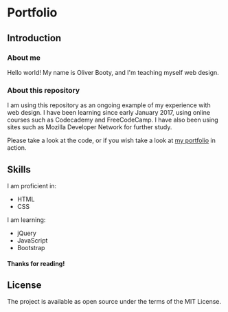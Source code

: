 # Portfolio

## Introduction

### About me
Hello world! My name is Oliver Booty, and I'm teaching myself web design.

### About this repository
I am using this repository as an ongoing example of my experience with web design. I have been learning since early January 2017, using online courses such as Codecademy and FreeCodeCamp. I have also been using sites such as Mozilla Developer Network for further study.

Please take a look at the code, or if you wish take a look at [my portfolio](https://seedboot.github.io/Portfolio/) in action.

## Skills
I am proficient in:
- HTML
- CSS

I am learning:
- jQuery
- JavaScript
- Bootstrap

#### Thanks for reading!

## License
The project is available as open source under the terms of the MIT License.

